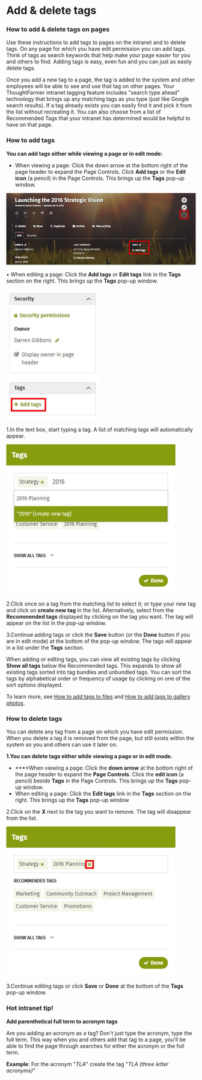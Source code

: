 # Add & delete tags



### How to add & delete tags on pages

Use these instructions to add tags to pages on the intranet and to delete tags. On any page for which you have edit permission you can add tags. Think of tags as search keywords that help make your page easier for you and others to find. Adding tags is easy, even fun and you can just as easily delete tags.  
  
Once you add a new tag to a page, the tag is added to the system and other employees will be able to see and use that tag on other pages. Your ThoughtFarmer intranet tagging feature includes "search type ahead" technology that brings up any matching tags as you type \(just like Google search results\). If a tag already exists you can easily find it and pick it from the list without recreating it. You can also choose from a list of Recommended Tags that your intranet has determined would be helpful to have on that page.

### How to add tags

**You can add tags either while viewing a page or in edit mode:**

* When viewing a page: Click the down arrow at the bottom right of the page header to expand the Page Controls. Click **Add tags** or the **Edit icon** \(a pencil\) in the Page Controls. This brings up the **Tags** pop-up window. 

![](../../.gitbook/assets/1%20%2823%29.jpg)

• When editing a page: Click the **Add tags** or **Edit tags** link in the **Tags** section on the right. This brings up the **Tags** pop-up window.

![](../../.gitbook/assets/2%20%2865%29.jpg)

1.In the text box, start typing a tag. A list of matching tags will automatically appear.

![](../../.gitbook/assets/3%20%2856%29.jpg)

2.Click once on a tag from the matching list to select it; or type your new tag and click on **create new tag** in the list. Alternatively, select from the **Recommended tags** displayed by clicking on the tag you want. The tag will appear on the list in the pop-up window.

3.Continue adding tags or click the **Save** button \(or the **Done** button if you are in edit mode\) at the bottom of the pop-up window. The tags will appear in a list under the **Tags** section.

When adding or editing tags, you can view all existing tags by clicking **Show all tags** below the Recommended tags. This expands to show all existing tags sorted into tag bundles and unbundled tags. You can sort the tags by alphabetical order or frequency of usage by clicking on one of the sort options displayed.  
  
To learn more, see [How to add tags to files](add-tags-to-files.md) and [How to add tags to gallery photos](add-tags-to-gallery-photos.md).

### How to delete tags

You can delete any tag from a page on which you have edit permission. When you delete a tag it is removed from the page, but still exists within the system so you and others can use it later on.

**1.You can delete tags either while viewing a page or in edit mode.**

* **​**When viewing a page: Click the **down arrow** at the bottom right of the page header to expand the **Page Controls**. Click the **edit icon** \(a pencil\) beside **Tags** in the Page Controls. This brings up the **Tags** pop-up window.
* When editing a page: Click the **Edit tags** link in the **Tags** section on the right. This brings up the **Tags** pop-up window

2.Click on the **X** next to the tag you want to remove. The tag will disappear from the list.

![](../../.gitbook/assets/4%20%284%29.jpg)



3.Continue editing tags or click **Save** or **Done** at the bottom of the **Tags** pop-up window.

### Hot intranet tip!

**Add parenthetical full term to acronym tags**

Are you adding an acronym as a tag? Don't just type the acronym, type the full term. This way when you and others add that tag to a page, you'll be able to find the page through searches for either the acronym or the full term.  
  
**Example**: For the acronym "_TLA_" create the tag "_TLA \(three letter acronyms\)_"  


